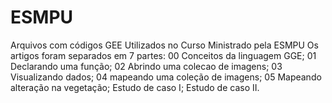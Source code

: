 # ESMPU
Arquivos com códigos GEE Utilizados no Curso Ministrado pela ESMPU
Os artigos foram separados em 7 partes:
00 Conceitos da linguagem GGE;
01 Declarando uma função;
02 Abrindo uma colecao de imagens;
03 Visualizando dados;
04 mapeando uma coleção de imagens;
05 Mapeando alteração na vegetação;
Estudo de caso I;
Estudo de caso II.
